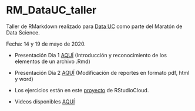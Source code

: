 # RM_DataUC_taller

Taller de RMarkdown realizado para [Data UC](http://datascience.uc.cl/) como parte del Maratón de Data Science.

Fecha: 14 y 19 de mayo de 2020.

- Presentación Dia 1 [AQUÍ](https://gabysandovalm.github.io/RM_DataUC_taller/Presentacion_Dia1#1) (Introducción y reconocimiento de los elementos de un archivo .Rmd)

- Presentación Día 2 [AQUÍ](https://gabysandovalm.github.io/RM_DataUC_taller/Presentacion_Dia2#1) (Modificación de reportes en formato pdf, html y word)

- Los ejercicios están en este [proyecto](https://rstudio.cloud/project/1213464) de RStudioCloud.

- Videos disponibles [AQUÍ](http://datascience.uc.cl/workshop.php)
